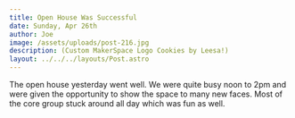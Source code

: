 ```yaml
---
title: Open House Was Successful
date: Sunday, Apr 26th
author: Joe
image: /assets/uploads/post-216.jpg
description: (Custom MakerSpace Logo Cookies by Leesa!)
layout: ../../../layouts/Post.astro
---
```


The open house yesterday went well.   We were quite busy noon to 2pm and were given the opportunity to show the space to many new faces.  Most of the core group stuck around all day which was fun as well.
